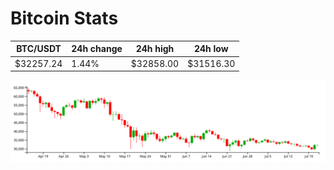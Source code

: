 # Bitcoin Stats

BTC/USDT|24h change|24h high|24h low|
|---|---|---|---|
|$32257.24|1.44%|$32858.00|$31516.30|

<img src="./chart.svg">
